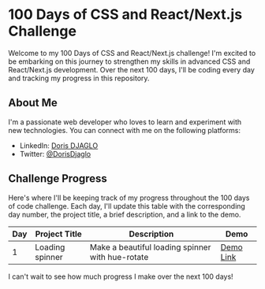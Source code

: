# 100 Days of CSS and React/Next.js Challenge

Welcome to my 100 Days of CSS and React/Next.js challenge! I'm excited to be embarking on this journey to strengthen my skills in advanced CSS and React/Next.js development. Over the next 100 days, I'll be coding every day and tracking my progress in this repository. 

## About Me

I'm a passionate web developer who loves to learn and experiment with new technologies. You can connect with me on the following platforms:

- LinkedIn: [Doris DJAGLO](https://www.linkedin.com/in/dorisdjaglo/)
- Twitter: [@DorisDjaglo](https://twitter.com/DorisDjaglo)

## Challenge Progress

Here's where I'll be keeping track of my progress throughout the 100 days of code challenge. Each day, I'll update this table with the corresponding day number, the project title, a brief description, and a link to the demo.

| Day | Project Title | Description | Demo |
| --- | ------------ | ----------- | ---- |
| 1 | Loading spinner | Make a beautiful loading spinner with hue-rotate | [Demo Link](https://djaglodoris.github.io/100-days-of-code/day-1/) |



I can't wait to see how much progress I make over the next 100 days!


